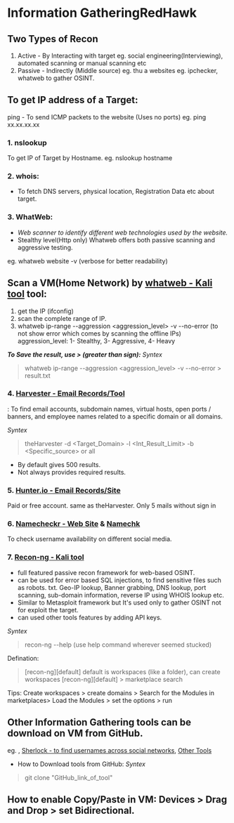 # Information GatheringRedHawk

## Two Types of Recon
  1. Active - By Interacting with target eg. social engineering(Interviewing), automated scanning or manual scanning etc 
  2. Passive - Indirectly (Middle source) eg. thu a websites eg. ipchecker, whatweb to gather OSINT.

###

## To get IP address of a Target:
ping - To send ICMP packets to the website (Uses no ports)
eg. ping xx.xx.xx.xx

### 1. nslookup 
To get IP of Target by Hostname.
eg. nslookup hostname

### 2. whois:
- To fetch DNS servers, physical location, Registration Data etc about target. 

### 3. WhatWeb: 
- *Web scanner to identify different web technologies used by the website.*
- Stealthy level(Http only) Whatweb offers both passive scanning and aggressive testing.

eg. whatweb website -v (verbose for better readability)

## Scan a VM(Home Network) by [whatweb - Kali tool](https://www.whatweb.net/) tool:
1. get the IP (ifconfig)
2. scan the complete range of IP.
3. whatweb ip-range --aggression <aggression_level> -v --no-error (to not show error which comes by scanning the offline IPs)
aggression_level: 1- Stealthy, 3- Aggressive, 4- Heavy

***To Save the result, use > (greater than sign):***
*Syntex*
> whatweb ip-range --aggression <aggression_level> -v --no-error > result.txt

###
###

### 4. [Harvester - Email Records/Tool](https://www.kali.org/tools/theharvester/)
: To find email accounts, subdomain names, virtual hosts, open ports / banners, and employee names related to a specific domain or all domains.

*Syntex*
> theHarvester -d <Target_Domain> -l <Int_Result_Limit> -b <Specific_source> or all

- By default gives 500 results.
- Not always provides required results.

### 5. [Hunter.io - Email Records/Site](https://hunter.io/?via=ion)
Paid or free account. same as theHarvester.
Only 5 mails without sign in

### 6. [Namecheckr - Web Site](https://www.namecheckr.com/) & [Namechk](https://namechk.com/)
To check username availability on different social media.


### 7. [Recon-ng - Kali tool](https://hackertarget.com/recon-ng-tutorial/)
- full featured passive recon framework for web-based OSINT.
- can be used for error based SQL injections, to find sensitive files such as robots. txt. Geo-IP lookup, Banner grabbing, DNS lookup, port scanning, sub-domain information, reverse IP using WHOIS lookup etc.
- Similar to Metasploit framework but It's used only to gather OSINT not for exploit the target.
- can used other tools features by adding API keys.

*Syntex*
> recon-ng --help (use help command wherever seemed stucked)

Defination:
> [recon-ng][default] default is workspaces (like a folder), can create workspaces
> [recon-ng][default] > marketplace search <keywork> 
 
Tips: Create workspaces > create domains > Search for the Modules in marketplaces> Load the Modules > set the options > run

###

## Other Information Gathering tools can be download on VM from GitHub.
eg. , [Sherlock - to find usernames across social networks](https://www.kali.org/tools/sherlock/), [Other Tools](https://securitytrails.com/blog/osint-tools)


- How to Download tools from GitHub: 
*Syntex*
> git clone "GitHub_link_of_tool"


## How to enable Copy/Paste in VM: Devices > Drag and Drop > set Bidirectional. 













